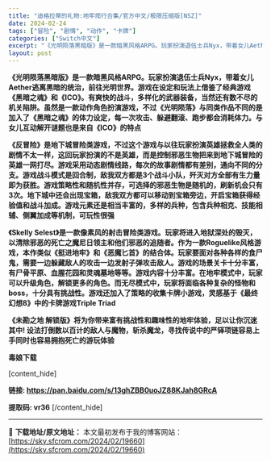 ```yaml
---
title: "迪格拉蒂的礼物:地牢爬行合集/官方中文/极限压缩版[NSZ]"
date: 2024-02-24
tags: ["冒险", "剧情", "动作", "卡牌"]
categories: ["Switch中文"]
excerpt: "《光明陨落黑暗版》是一款暗黑风格ARPG。玩家扮演退伍士兵Nyx，带着女儿Aether逃离黑暗的统治，前往光明世界。游戏在设定和玩法上借鉴了经典游戏《黑暗之魂》和《ICO》。有爽快的战斗，多样化的武器装备，当然还有数不尽的机关陷阱。虽然是一款动作角色扮演游戏，不过《光明陨落》与同类作品不同的是加入了&hellip;"
layout: post
---
```




<strong>《光明陨落黑暗版》是一款暗黑风格ARPG。玩家扮演退伍士兵Nyx，带着女儿Aether逃离黑暗的统治，前往光明世界。游戏在设定和玩法上借鉴了经典游戏《黑暗之魂》和《ICO》。有爽快的战斗，多样化的武器装备，当然还有数不尽的机关陷阱。虽然是一款动作角色扮演游戏，不过《光明陨落》与同类作品不同的是加入了《黑暗之魂》的体力设定，每一次攻击、躲避翻滚、跑步都会消耗体力。与女儿互动解开谜题也是来自《ICO》的特点</strong>

<strong>《反冒险》是地下城冒险类游戏，不过这个游戏与以往玩家扮演英雄拯救全人类的剧情不太一样，这回玩家扮演的不是英雄，而是控制邪恶生物把来到地下城冒险的英雄一网打尽。游戏采用动态剧情线路，每次的故事剧情都有差别，通向不同的分支。游戏战斗模式是回合制，敌我双方都是3个战斗小队，歼灭对方全部有生力量即为获胜。游戏策略性和随机性并存，可选择的邪恶生物是随机的，刷新机会只有3次。地下城中还会出现宝箱，敌我双方都可以移动到宝箱旁边，开启宝箱获得经验值和战斗加成。游戏元素还是相当丰富的，多样的兵种，包含兵种相克、技能相辅、侧翼加成等机制，可玩性很强</strong>

<strong>《Skelly Selest》是一款像素风的射击冒险类游戏。玩家将进入地狱深处的毁灭，以清除邪恶的死亡之魔尼日领主和他们邪恶的追随者。作为一款Roguelike风格游戏，本作类似《挺进地牢》和《恶魔匕首》的结合体。玩家要面对各种各样的食尸鬼，需要一边躲藏敌人的攻击一边发射子弹攻击敌人。游戏的场景关卡十分丰富，有尸骨平原、血腥花园和灵魂墓地等等。游戏内容十分丰富。在地牢模式中，玩家可以升级角色，解锁更多的角色。而无尽模式中，玩家将面临各种复杂的怪物和boss，十分具有挑战性。游戏还加入了策略的收集卡牌小游戏，灵感基于《最终幻想8》中的卡牌游戏Triple Triad</strong>

<strong>《未勘之地 解锁版》将为你带来富有挑战性和趣味性的地牢体验，足以让你沉迷其中! 设法打倒数以百计的敌人与魔物，斩杀魔龙，寻找传说中的严铎项链容易上手同时也容易拥抱死亡的游玩体验</strong>

<strong>毒娘下载
</strong>

[content_hide]

<strong>链接: </strong><strong>https://pan.baidu.com/s/13ghZBB0uoJZ88KJah8GRcA</strong>

<strong> 提取码: vr36</strong>
[/content_hide]

---
📖 **下载地址/原文地址：** 本文最初发布于我的博客网站：[https://sky.sfcrom.com/2024/02/19660](https://sky.sfcrom.com/2024/02/19660)
